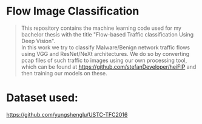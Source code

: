 # Flow Image Classification
> This repository contains the machine learning code used for my bachelor thesis with the title "Flow-based Traffic classification Using
Deep Vision". <br>
In this work we try to classify Malware/Benign network traffic flows using VGG and ResNet/NeXt architectures.
We do so by converting pcap files of such traffic to images using our own processing tool, which can be found at https://github.com/stefanDeveloper/heiFIP and then training our models on these.
# Dataset used:
https://github.com/yungshenglu/USTC-TFC2016
